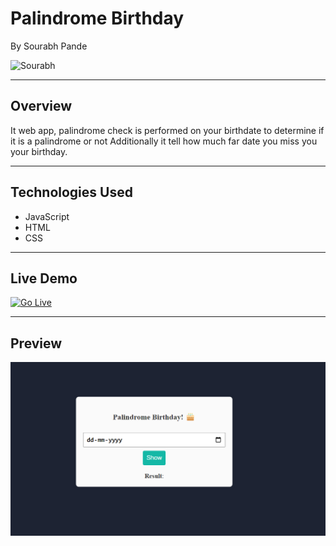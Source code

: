 # Palindrome Birthday 
By Sourabh Pande

![Sourabh](https://img.shields.io/badge/sourabh--Pande-JS--Developer-green)

---

## Overview
It web app, palindrome check is performed on your birthdate to determine if it is a palindrome or not Additionally it tell how much far date you miss you your birthday.

---

## Technologies Used
- JavaScript
- HTML
- CSS

---

## Live Demo
[![Go Live](https://img.shields.io/badge/Go%20Live-1DA1F?style=for-the-badge&logo=&logoColor=white)](https://palindromebirthdaychecker-neog.netlify.app/)

---

## Preview
![Website Preview](./images/pbi.png)
